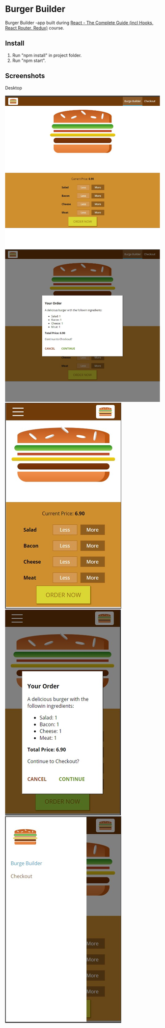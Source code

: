 # Burger Builder  
Burger Builder -app built during [React - The Complete Guide (incl Hooks, React Router, Redux)](https://www.udemy.com/course/react-the-complete-guide-incl-redux/ "Course page") course.

## Install  
1. Run "npm install" in project folder.  
2. Run "npm start".  

## Screenshots
Desktop
<br><br>
![Desktop 1](https://github.com/ahurm/burger-builder/blob/master/images/desktop_1.jpg?raw=true "Desktop 1")  
![Desktop 2](https://github.com/ahurm/burger-builder/blob/master/images/desktop_2.jpg?raw=true "Desktop 2")  
![Mobile 1](https://github.com/ahurm/burger-builder/blob/master/images/mobile_1.jpg?raw=true "Mobile 1")  
![Mobile 2](https://github.com/ahurm/burger-builder/blob/master/images/mobile_2.jpg?raw=true "Mobile 2")  
![Mobile 3](https://github.com/ahurm/burger-builder/blob/master/images/mobile_3.jpg?raw=true "Mobile 3")  
